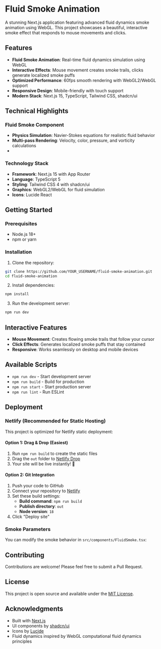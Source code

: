 # Fluid Smoke Animation

A stunning Next.js application featuring advanced fluid dynamics smoke animation using WebGL. This project showcases a beautiful, interactive smoke effect that responds to mouse movements and clicks.

##  Features

- **Fluid Smoke Animation**: Real-time fluid dynamics simulation using WebGL
- **Interactive Effects**: Mouse movement creates smoke trails, clicks generate localized smoke puffs
- **Optimized Performance**: 60fps smooth rendering with WebGL2/WebGL support
- **Responsive Design**: Mobile-friendly with touch support
- **Modern Stack**: Next.js 15, TypeScript, Tailwind CSS, shadcn/ui

##  Technical Highlights

### Fluid Smoke Component
- **Physics Simulation**: Navier-Stokes equations for realistic fluid behavior
- **Multi-pass Rendering**: Velocity, color, pressure, and vorticity calculations
- 
### Technology Stack
- **Framework**: Next.js 15 with App Router
- **Language**: TypeScript 5
- **Styling**: Tailwind CSS 4 with shadcn/ui
- **Graphics**: WebGL2/WebGL for fluid simulation
- **Icons**: Lucide React

##  Getting Started

### Prerequisites
- Node.js 18+ 
- npm or yarn

### Installation

1. Clone the repository:
```bash
git clone https://github.com/YOUR_USERNAME/fluid-smoke-animation.git
cd fluid-smoke-animation
```

2. Install dependencies:
```bash
npm install
```

3. Run the development server:
```bash
npm run dev
```


##  Interactive Features

- **Mouse Movement**: Creates flowing smoke trails that follow your cursor
- **Click Effects**: Generates localized smoke puffs that stay contained
- **Responsive**: Works seamlessly on desktop and mobile devices

##  Available Scripts

- `npm run dev` - Start development server
- `npm run build` - Build for production
- `npm run start` - Start production server
- `npm run lint` - Run ESLint

##  Deployment

### Netlify (Recommended for Static Hosting) 

This project is optimized for Netlify static deployment:

#### Option 1: Drag & Drop (Easiest)
1. Run `npm run build` to create the static files
2. Drag the `out` folder to [Netlify Drop](https://app.netlify.com/drop)
3. Your site will be live instantly! 🎉

#### Option 2: Git Integration
1. Push your code to GitHub
2. Connect your repository to [Netlify](https://netlify.com)
3. Set these build settings:
   - **Build command**: `npm run build`
   - **Publish directory**: `out`
   - **Node version**: `18`
4. Click "Deploy site"

### Smoke Parameters
You can modify the smoke behavior in `src/components/FluidSmoke.tsx`:


##  Contributing

Contributions are welcome! Please feel free to submit a Pull Request.

##  License

This project is open source and available under the [MIT License](LICENSE).

##  Acknowledgments

- Built with [Next.js](https://nextjs.org/)
- UI components by [shadcn/ui](https://ui.shadcn.com/)
- Icons by [Lucide](https://lucide.dev/)
- Fluid dynamics inspired by WebGL computational fluid dynamics principles
